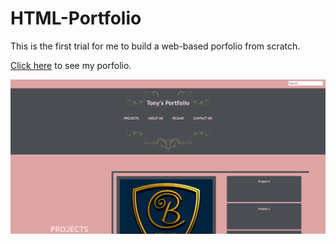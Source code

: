 # HTML-Portfolio

This is the first trial for me to build a web-based porfolio from scratch. 

[Click here](https://pages.github.com/) to see my porfolio.

![This is an image](SS.png)
